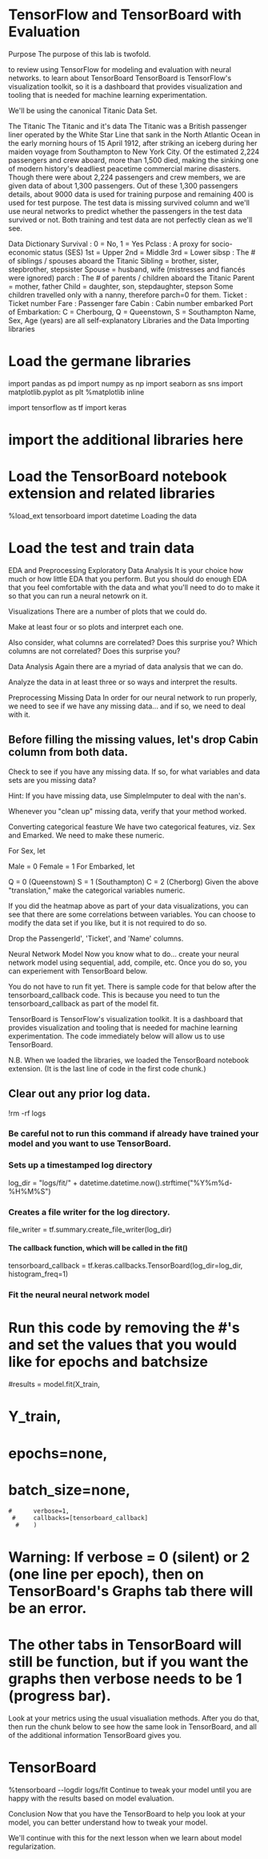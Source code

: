 # TensorFlow and TensorBoard with Evaluation

Purpose
The purpose of this lab is twofold.

to review using TensorFlow for modeling and evaluation with neural networks.
to learn about TensorBoard
TensorBoard is TensorFlow's visualization toolkit, so it is a dashboard that provides visualization and tooling that is needed for machine learning experimentation.

We'll be using the canonical Titanic Data Set.

The Titanic
The Titanic and it's data
The Titanic was a British passenger liner operated by the White Star Line that sank in the North Atlantic Ocean in the early morning hours of 15 April 1912, after striking an iceberg during her maiden voyage from Southampton to New York City. Of the estimated 2,224 passengers and crew aboard, more than 1,500 died, making the sinking one of modern history's deadliest peacetime commercial marine disasters. Though there were about 2,224 passengers and crew members, we are given data of about 1,300 passengers. Out of these 1,300 passengers details, about 9000 data is used for training purpose and remaining 400 is used for test purpose. The test data is missing survived column and we'll use neural networks to predict whether the passengers in the test data survived or not. Both training and test data are not perfectly clean as we'll see.

Data Dictionary
Survival : 0 = No, 1 = Yes
Pclass : A proxy for socio-economic status (SES) 1st = Upper 2nd = Middle 3rd = Lower
sibsp : The # of siblings / spouses aboard the Titanic Sibling = brother, sister, stepbrother, stepsister Spouse = husband, wife (mistresses and fiancés were ignored)
parch : The # of parents / children aboard the Titanic Parent = mother, father Child = daughter, son, stepdaughter, stepson Some children travelled only with a nanny, therefore parch=0 for them.
Ticket : Ticket number
Fare : Passenger fare
Cabin : Cabin number embarked
Port of Embarkation: C = Cherbourg, Q = Queenstown, S = Southampton
Name, Sex, Age (years) are all self-explanatory
Libraries and the Data
Importing libraries
# Load the germane libraries

import pandas as pd
import numpy as np
import seaborn as sns 
import matplotlib.pyplot as plt
%matplotlib inline

import tensorflow as tf
import keras 
# import the additional libraries here



# Load the TensorBoard notebook extension and related libraries
%load_ext tensorboard
import datetime
Loading the data
# Load the test and train data
EDA and Preprocessing
Exploratory Data Analysis
It is your choice how much or how little EDA that you perform. But you should do enough EDA that you feel comfortable with the data and what you'll need to do to make it so that you can run a neural netowrk on it.

Visualizations
There are a number of plots that we could do.

Make at least four or so plots and interpret each one.

Also consider, what columns are correlated? Does this surprise you? Which columns are not correlated? Does this surprise you?

Data Analysis
Again there are a myriad of data analysis that we can do.

Analyze the data in at least three or so ways and interpret the results.

Preprocessing
Missing Data
In order for our neural network to run properly, we need to see if we have any missing data... and if so, we need to deal with it.

## Before filling the missing values, let's drop Cabin column from both data.
Check to see if you have any missing data. If so, for what variables and data sets are you missing data?

Hint: If you have missing data, use SimpleImputer to deal with the nan's.

Whenever you "clean up" missing data, verify that your method worked.

Converting categorical feasture
We have two categorical features, viz. Sex and Emarked. We need to make these numeric.

For Sex, let

Male = 0
Female = 1
For Embarked, let

Q = 0 (Queenstown)
S = 1 (Southampton)
C = 2 (Cherborg)
Given the above "translation," make the categorical variables numeric.

If you did the heatmap above as part of your data visualizations, you can see that there are some correlations between variables. You can choose to modify the data set if you like, but it is not required to do so.

Drop the PassengerId', 'Ticket', and 'Name' columns.

Neural Network Model
Now you know what to do... create your neural network model using sequential, add, compile, etc. Once you do so, you can experiement with TensorBoard below.

You do not have to run fit yet. There is sample code for that below after the tensorboard_callback code. This is because you need to tun the tensorboard_callback as part of the model fit.

TensorBoard is TensorFlow's visualization toolkit. It is a dashboard that provides visualization and tooling that is needed for machine learning experimentation. The code immediately below will allow us to use TensorBoard.

N.B. When we loaded the libraries, we loaded the TensorBoard notebook extension. (It is the last line of code in the first code chunk.)

## Clear out any prior log data.
!rm -rf logs
### Be careful not to run this command if already have trained your model and you want to use TensorBoard.

### Sets up a timestamped log directory
log_dir = "logs/fit/" + datetime.datetime.now().strftime("%Y%m%d-%H%M%S")

### Creates a file writer for the log directory.
file_writer = tf.summary.create_file_writer(log_dir)


#### The callback function, which will be called in the fit()
tensorboard_callback = tf.keras.callbacks.TensorBoard(log_dir=log_dir, histogram_freq=1)
### Fit the neural neural network model

# Run this code by removing the #'s and set the values that you would like for epochs and batchsize
#results = model.fit(X_train,
 #         Y_train,
  #        epochs=none,
   #       batch_size=none,
    #      verbose=1, 
     #     callbacks=[tensorboard_callback]
      #    )

# Warning: If verbose = 0 (silent) or 2 (one line per epoch), then on TensorBoard's Graphs tab there will be an error.
# The other tabs in TensorBoard will still be function, but if you want the graphs then verbose needs to be 1 (progress bar).
Look at your metrics using the usual visualiation methods. After you do that, then run the chunk below to see how the same look in TensorBoard, and all of the additional information TensorBoard gives you.

# TensorBoard
%tensorboard --logdir logs/fit
Continue to tweak your model until you are happy with the results based on model evaluation.

Conclusion
Now that you have the TensorBoard to help you look at your model, you can better understand how to tweak your model.

We'll continue with this for the next lesson when we learn about model regularization.

